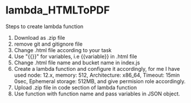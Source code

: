 ﻿# lambda_HTMLToPDF

Steps to create lambda function
1. Download as .zip file
2. remove git and gitignore file
3. Change .html file according to your task
4. Use "{{}}" for variables, i.e {{variable}} in .html file
5. Change .html file name and bucket name in index.js
6. Create a lambda function and configure it accordingly, for me I have used node: 12.x, memory: 512, Architecture: x86_64, Timeout: 15min 0sec, Ephemeral storage: 512MB, and give permision role accordingly.
7. Upload .zip file in code section of lambda function
8. Use function with function name and pass variables in JSON object.

